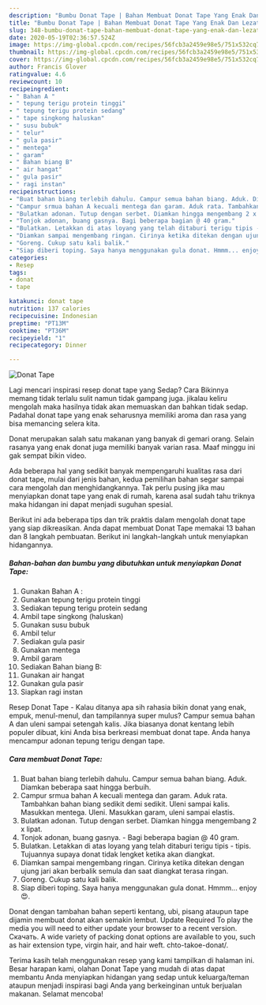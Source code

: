 ```yaml
---
description: "Bumbu Donat Tape | Bahan Membuat Donat Tape Yang Enak Dan Lezat"
title: "Bumbu Donat Tape | Bahan Membuat Donat Tape Yang Enak Dan Lezat"
slug: 348-bumbu-donat-tape-bahan-membuat-donat-tape-yang-enak-dan-lezat
date: 2020-05-19T02:36:57.524Z
image: https://img-global.cpcdn.com/recipes/56fcb3a2459e98e5/751x532cq70/donat-tape-foto-resep-utama.jpg
thumbnail: https://img-global.cpcdn.com/recipes/56fcb3a2459e98e5/751x532cq70/donat-tape-foto-resep-utama.jpg
cover: https://img-global.cpcdn.com/recipes/56fcb3a2459e98e5/751x532cq70/donat-tape-foto-resep-utama.jpg
author: Francis Glover
ratingvalue: 4.6
reviewcount: 10
recipeingredient:
- " Bahan A "
- " tepung terigu protein tinggi"
- " tepung terigu protein sedang"
- " tape singkong haluskan"
- " susu bubuk"
- " telur"
- " gula pasir"
- " mentega"
- " garam"
- " Bahan biang B"
- " air hangat"
- " gula pasir"
- " ragi instan"
recipeinstructions:
- "Buat bahan biang terlebih dahulu. Campur semua bahan biang. Aduk. Diamkan beberapa saat hingga berbuih."
- "Campur srmua bahan A kecuali mentega dan garam. Aduk rata. Tambahkan bahan biang sedikit demi sedikit. Uleni sampai kalis. Masukkan mentega. Uleni. Masukkan garam, uleni sampai elastis."
- "Bulatkan adonan. Tutup dengan serbet. Diamkan hingga mengembang 2 x lipat."
- "Tonjok adonan, buang gasnya. Bagi beberapa bagian @ 40 gram."
- "Bulatkan. Letakkan di atas loyang yang telah ditaburi terigu tipis - tipis. Tujuannya supaya donat tidak lengket ketika akan diangkat."
- "Diamkan sampai mengembang ringan. Cirinya ketika ditekan dengan ujung jari akan berbalik semula dan saat diangkat terasa ringan."
- "Goreng. Cukup satu kali balik."
- "Siap diberi toping. Saya hanya menggunakan gula donat. Hmmm... enjoy 😍."
categories:
- Resep
tags:
- donat
- tape

katakunci: donat tape 
nutrition: 137 calories
recipecuisine: Indonesian
preptime: "PT13M"
cooktime: "PT36M"
recipeyield: "1"
recipecategory: Dinner

---
```



![Donat Tape](https://img-global.cpcdn.com/recipes/56fcb3a2459e98e5/751x532cq70/donat-tape-foto-resep-utama.jpg)

Lagi mencari inspirasi resep donat tape yang Sedap? Cara Bikinnya memang tidak terlalu sulit namun tidak gampang juga. jikalau keliru mengolah maka hasilnya tidak akan memuaskan dan bahkan tidak sedap. Padahal donat tape yang enak seharusnya memiliki aroma dan rasa yang bisa memancing selera kita.

Donat merupakan salah satu makanan yang banyak di gemari orang. Selain rasanya yang enak donat juga memiliki banyak varian rasa. Maaf minggu ini gak sempat bikin video.

Ada beberapa hal yang sedikit banyak mempengaruhi kualitas rasa dari donat tape, mulai dari jenis bahan, kedua pemilihan bahan segar sampai cara mengolah dan menghidangkannya. Tak perlu pusing jika mau menyiapkan donat tape yang enak di rumah, karena asal sudah tahu triknya maka hidangan ini dapat menjadi suguhan spesial.


Berikut ini ada beberapa tips dan trik praktis dalam mengolah donat tape yang siap dikreasikan. Anda dapat membuat Donat Tape memakai 13 bahan dan 8 langkah pembuatan. Berikut ini langkah-langkah untuk menyiapkan hidangannya.

<!--inarticleads1-->

##### Bahan-bahan dan bumbu yang dibutuhkan untuk menyiapkan Donat Tape:

1. Gunakan  Bahan A :
1. Gunakan  tepung terigu protein tinggi
1. Sediakan  tepung terigu protein sedang
1. Ambil  tape singkong (haluskan)
1. Gunakan  susu bubuk
1. Ambil  telur
1. Sediakan  gula pasir
1. Gunakan  mentega
1. Ambil  garam
1. Sediakan  Bahan biang B:
1. Gunakan  air hangat
1. Gunakan  gula pasir
1. Siapkan  ragi instan


Resep Donat Tape - Kalau ditanya apa sih rahasia bikin donat yang enak, empuk, menul-menul, dan tampilannya super mulus? Campur semua bahan A dan uleni sampai setengah kalis. Jika biasanya donat kentang lebih populer dibuat, kini Anda bisa berkreasi membuat donat tape. Anda hanya mencampur adonan tepung terigu dengan tape. 

<!--inarticleads2-->

##### Cara membuat Donat Tape:

1. Buat bahan biang terlebih dahulu. Campur semua bahan biang. Aduk. Diamkan beberapa saat hingga berbuih.
1. Campur srmua bahan A kecuali mentega dan garam. Aduk rata. Tambahkan bahan biang sedikit demi sedikit. Uleni sampai kalis. Masukkan mentega. Uleni. Masukkan garam, uleni sampai elastis.
1. Bulatkan adonan. Tutup dengan serbet. Diamkan hingga mengembang 2 x lipat.
1. Tonjok adonan, buang gasnya. - Bagi beberapa bagian @ 40 gram.
1. Bulatkan. Letakkan di atas loyang yang telah ditaburi terigu tipis - tipis. Tujuannya supaya donat tidak lengket ketika akan diangkat.
1. Diamkan sampai mengembang ringan. Cirinya ketika ditekan dengan ujung jari akan berbalik semula dan saat diangkat terasa ringan.
1. Goreng. Cukup satu kali balik.
1. Siap diberi toping. Saya hanya menggunakan gula donat. Hmmm... enjoy 😍.


Donat dengan tambahan bahan seperti kentang, ubi, pisang ataupun tape dijamin membuat donat akan semakin lembut. Update Required To play the media you will need to either update your browser to a recent version. Скачать. A wide variety of packing donat options are available to you, such as hair extension type, virgin hair, and hair weft. chto-takoe-donat/. 

Terima kasih telah menggunakan resep yang kami tampilkan di halaman ini. Besar harapan kami, olahan Donat Tape yang mudah di atas dapat membantu Anda menyiapkan hidangan yang sedap untuk keluarga/teman ataupun menjadi inspirasi bagi Anda yang berkeinginan untuk berjualan makanan. Selamat mencoba!
